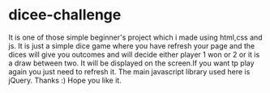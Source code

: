 # dicee-challenge
It is one of those simple beginner's project which i made using html,css and js. It is just a simple dice game where you have refresh your page and the dices will give you outcomes and will decide either player 1 won or 2 or it is a draw between two. It will be displayed on the screen.If you want tp play again you just need to refresh it.
The main javascript library used here is jQuery.
Thanks :) 
Hope you like it.
